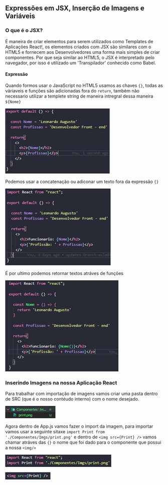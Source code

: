 ## Expressões em JSX, Inserção de Imagens e Variáveis

### O que é o JSX?

É maneira de criar elementos para serem utilizados como Templates de Aplicações React!,
os elementos criados com JSX são similares com o HTML5 e fornecem aos Desenvolvedores uma forma
mais simples de criar componentes. Por que seja similar ao HTML5, o JSX é interpretado pelo navegador,
por isso é utilizado um 'Transpilador' conhecido como Babel.

#### Expressão

Quando formos usar o JavaScript no HTML5 usamos as chaves `{}`, todas as váriaveis e funções são 
adicionadas fora do `return`, também não necessario utilizar a templete string de maneira intregral 
dessa maneira `${Nome}`

![img](Screenshot_7.png)

Podemos usar a concatenação ou adiconar um texto fora da expressão `{}`

![img](Screenshot_8.png)

É por ultimo podemos retornar textos atráves de funções

![img](Screenshot_9.png)


### Inserindo Imagens na nossa Aplicação React
 
Para trabalhar com importação de imagens vamos criar uma pasta dentro de SRC (que é o nosso contéudo interno)
com o nome desejado.

![img](Screenshot_10.png)

Agora dentro de App.js vamos fazer o import da imagem, para importar vamos
usar a seguinte sitaxe `import Print from './Componentes/Imgs/print.png'` e
dentro de `<img src={Print} />` vamos chamar atráves das `{}` o nome que foi dado
para o componente que possui a nossa `<img/>`

![img](Screenshot_11.png)

![img](Screenshot_12.png)

